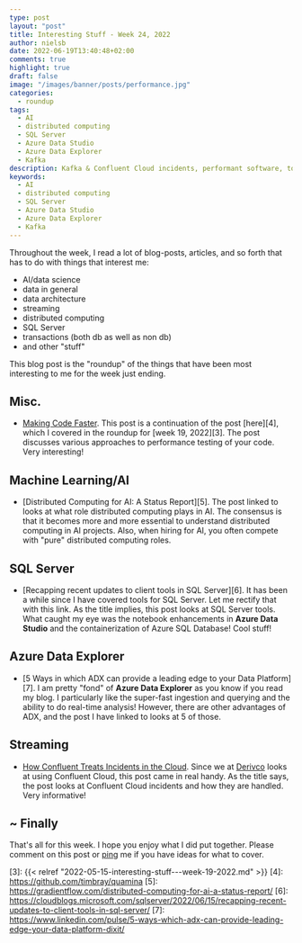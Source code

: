 ```yaml
---
type: post
layout: "post"
title: Interesting Stuff - Week 24, 2022
author: nielsb
date: 2022-06-19T13:40:48+02:00
comments: true
highlight: true
draft: false
image: "/images/banner/posts/performance.jpg"
categories:
  - roundup
tags:
  - AI
  - distributed computing
  - SQL Server
  - Azure Data Studio
  - Azure Data Explorer
  - Kafka
description: Kafka & Confluent Cloud incidents, performant software, tools 4 SQL Server, Azure Data Explorer features, and other interesting topics!
keywords:
  - AI
  - distributed computing
  - SQL Server
  - Azure Data Studio
  - Azure Data Explorer
  - Kafka
---
```


Throughout the week, I read a lot of blog-posts, articles, and so forth that has to do with things that interest me:

* AI/data science
* data in general
* data architecture
* streaming
* distributed computing
* SQL Server
* transactions (both db as well as non db)
* and other "stuff"

This blog post is the "roundup" of the things that have been most interesting to me for the week just ending.

<!--more-->

## Misc.

* [Making Code Faster][2]. This post is a continuation of the post [here][4], which I covered in the roundup for [week 19, 2022][3]. The post discusses various approaches to performance testing of your code. Very interesting!

##  Machine Learning/AI

* [Distributed Computing for AI: A Status Report][5]. The post linked to looks at what role distributed computing plays in AI. The consensus is that it becomes more and more essential to understand distributed computing in AI projects. Also, when hiring for AI, you often compete with "pure" distributed computing roles.

## SQL Server

* [Recapping recent updates to client tools in SQL Server][6]. It has been a while since I have covered tools for SQL Server. Let me rectify that with this link. As the title implies, this post looks at SQL Server tools. What caught my eye was the notebook enhancements in **Azure Data Studio** and the containerization of Azure SQL Database! Cool stuff!

## Azure Data Explorer

* [5 Ways in which ADX can provide a leading edge to your Data Platform][7]. I am pretty "fond" of **Azure Data Explorer** as you know if you read my blog. I particularly like the super-fast ingestion and querying and the ability to do real-time analysis! However, there are other advantages of ADX, and the post I have linked to looks at 5 of those.

## Streaming

* [How Confluent Treats Incidents in the Cloud][1]. Since we at [Derivco](/derivco) looks at using Confluent Cloud, this post came in real handy. As the title says, the post looks at Confluent Cloud incidents and how they are handled. Very informative!

## ~ Finally

That's all for this week. I hope you enjoy what I did put together. Please comment on this post or [ping][ma] me if you have ideas for what to cover.

[ma]: mailto:niels.it.berglund@gmail.com
[mp]: https://blog.acolyer.org
[iq]: https://www.infoq.com/
[ew]: http://sqlonice.com/
[re]: http://blog.revolutionanalytics.com
[sqsk]: https://www.sqlskills.com
[mdaveyblog]: https://mdavey.wordpress.com/
[charlblog]: https://charlla.com/

[jovpop]: https://twitter.com/JovanPop_MSFT
[bobw]: https://twitter.com/bobwardms
[revod]: https://twitter.com/revodavid
[lonny]: https://twitter.com/sqL_handLe
[ewtw]: https://twitter.com/sqlOnIce
[buckw]: https://twitter.com/BuckWoodyMSFT
[mattw]: https://twitter.com/matthewwarren
[murba]: https://twitter.com/muratdemirbas
[daveda]: https://twitter.com/davidthecoder
[adcol]: https://twitter.com/adriancolyer
[jesrod]: https://twitter.com/jrdothoughts
[tomaz]: https://twitter.com/tomaz_tsql
[dataart]: https://twitter.com/dataartisans
[luis]: https://twitter.com/luis_de_sousa
[benstop]: https://twitter.com/benstopford
[conflu]: https://twitter.com/confluentinc
[tylert]: https://twitter.com/tyler_treat
[andrewng]: https://twitter.com/AndrewYNg
[lawr]: https://twitter.com/bytezn
[jue]: https://twitter.com/b0rk
[yan]: https://twitter.com/theburningmonk
[danny]: https://twitter.com/g9yuayon
[rmoff]: https://twitter.com/rmoff
[ryansw]: https://twitter.com/ryanswanstrom
[pabloc]: https://twitter.com/pabloc_ds
[mklep]: https://twitter.com/martinkl
[mdavey]: https://twitter.com/matt_davey
[jboner]: https://twitter.com/jboner
[joeduff]: https://twitter.com/funcOfJoe
[charl]: https://twitter.com/charllamprecht
[dbricks]: https://twitter.com/databricks
[adsit]: https://twitter.com/SitnikAdam
[vicky]: https://twitter.com/vickyharp
[dscentral]: https://twitter.com/DataScienceCtrl
[natemc]: https://twitter.com/natemcmaster
[ads]: https://twitter.com/azuredatastudio
[travw]: https://twitter.com/radtravis
[emilk]: https://twitter.com/IsTheArchitect
[netflx]: https://netflixtechblog.com/



[1]: https://www.confluent.io/blog/cloud-incident-management-at-confluent/
[2]: https://www.tbray.org/ongoing/When/202x/2022/06/10/Quamina-Optimizing
[3]: {{< relref "2022-05-15-interesting-stuff---week-19-2022.md" >}}
[4]: https://github.com/timbray/quamina
[5]: https://gradientflow.com/distributed-computing-for-ai-a-status-report/
[6]: https://cloudblogs.microsoft.com/sqlserver/2022/06/15/recapping-recent-updates-to-client-tools-in-sql-server/
[7]: https://www.linkedin.com/pulse/5-ways-which-adx-can-provide-leading-edge-your-data-platform-dixit/